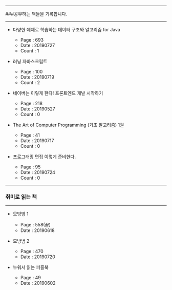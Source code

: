 * * *
###공부하는 책들을 기록합니다.
* * *
- 다양한 예제로 학습하는 데이터 구조와 알고리즘 for Java
  - Page : 693
  - Date : 20190727
  - Count : 1

- 러닝 자바스크립트
  - Page : 100
  - Date : 20190719
  - Count : 2

- 네이버는 이렇게 한다! 프론트엔드 개발 시작하기
  - Page : 218
  - Date : 20190527
  - Count : 0

- The Art of Computer Programming (기초 알고리즘) 1권
  - Page : 41
  - Date : 20190717
  - Count : 0  

- 프로그래밍 면접 이렇게 준비한다.
  - Page : 95
  - Date : 20190724
  - Count : 0
* * *
### 취미로 읽는 책
* * *
- 모방범 1
  - Page : 558(끝)
  - Date : 20190618
- 모방범 2
  - Page : 470  
  - Date : 20190720

- 누워서 읽는 퍼즐북
  - Page : 49
  - Date : 20190602
